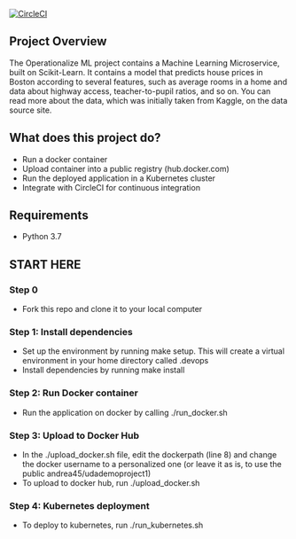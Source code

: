 
[![CircleCI](https://dl.circleci.com/status-badge/img/gh/andrea2025/devops_microservice-kubernetes/tree/master.svg?style=svg)](https://dl.circleci.com/status-badge/redirect/gh/andrea2025/devops_microservice-kubernetes/tree/master)


## Project Overview
The Operationalize ML project contains a Machine Learning Microservice, built on Scikit-Learn. It contains a model that predicts house prices in Boston according to several features, such as average rooms in a home and data about highway access, teacher-to-pupil ratios, and so on. You can read more about the data, which was initially taken from Kaggle, on the data source site.

## What does this project do?
* Run a docker container
* Upload container into a public registry (hub.docker.com)
* Run the deployed application in a Kubernetes cluster
* Integrate with CircleCI for continuous integration
## Requirements
* Python 3.7
## START HERE
### Step 0
* Fork this repo and clone it to your local computer
### Step 1: Install dependencies
* Set up the environment by running make setup. This will create a virtual environment in your home directory called .devops
* Install dependencies by running make install
### Step 2: Run Docker container
* Run the application on docker by calling ./run_docker.sh
### Step 3: Upload to Docker Hub
* In the ./upload_docker.sh file, edit the dockerpath (line 8) and change the docker username to a personalized one (or leave it as is, to use the public andrea45/udademoproject1)
* To upload to docker hub, run ./upload_docker.sh
### Step 4: Kubernetes deployment
* To deploy to kubernetes, run ./run_kubernetes.sh

